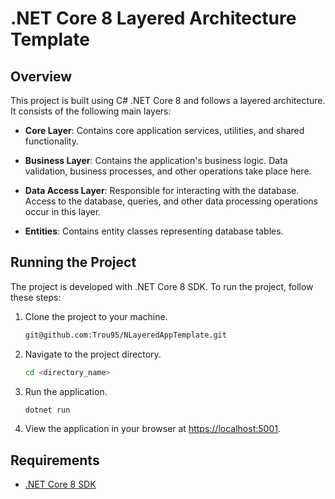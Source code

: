 # .NET Core 8 Layered Architecture Template

## Overview

This project is built using C# .NET Core 8 and follows a layered architecture. It consists of the following main layers:

- **Core Layer**: Contains core application services, utilities, and shared functionality.

- **Business Layer**: Contains the application's business logic. Data validation, business processes, and other operations take place here.

- **Data Access Layer**: Responsible for interacting with the database. Access to the database, queries, and other data processing operations occur in this layer.

- **Entities**: Contains entity classes representing database tables.


## Running the Project

The project is developed with .NET Core 8 SDK. To run the project, follow these steps:

1. Clone the project to your machine.

    ```bash
    git@github.com:Trou95/NLayeredAppTemplate.git
    ```

2. Navigate to the project directory.

    ```bash
    cd <directory_name>
    ```

3. Run the application.

    ```bash
    dotnet run
    ```

4. View the application in your browser at [https://localhost:5001](https://localhost:5001).

## Requirements

- [.NET Core 8 SDK](https://dotnet.microsoft.com/en-us/download/dotnet/8.0)

